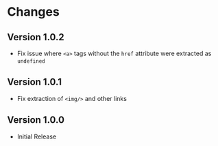 # Changes

## Version 1.0.2

- Fix issue where `<a>` tags without the `href` attribute were extracted as `undefined`

## Version 1.0.1

- Fix extraction of `<img/>` and other links

## Version 1.0.0

- Initial Release
